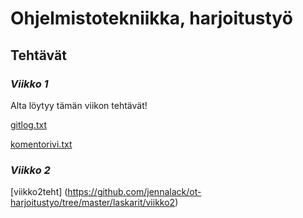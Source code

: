# Ohjelmistotekniikka, harjoitustyö

## Tehtävät

### *Viikko 1*

Alta löytyy tämän viikon tehtävät! 

[gitlog.txt](https://github.com/jennalack/ot-harjoitustyo/blob/master/laskarit/viikko1/gitlog.txt)

[komentorivi.txt](https://github.com/jennalack/ot-harjoitustyo/blob/master/laskarit/viikko1/komentorivi.txt)

### *Viikko 2*

[viikko2teht] (https://github.com/jennalack/ot-harjoitustyo/tree/master/laskarit/viikko2)

